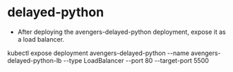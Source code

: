 # delayed-python

- After deploying the avengers-delayed-python deployment, expose it as a load balancer.

kubectl expose deployment avengers-delayed-python --name avengers-delayed-python-lb  --type LoadBalancer --port 80 --target-port 5500
